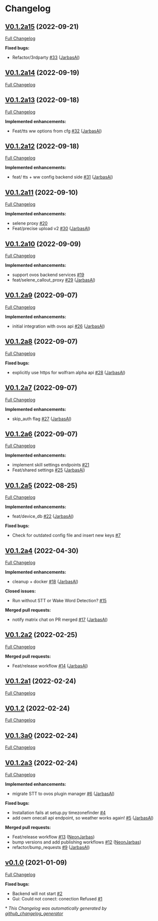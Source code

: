 # Changelog

## [V0.1.2a15](https://github.com/OpenVoiceOS/OVOS-local-backend/tree/V0.1.2a15) (2022-09-21)

[Full Changelog](https://github.com/OpenVoiceOS/OVOS-local-backend/compare/V0.1.2a14...V0.1.2a15)

**Fixed bugs:**

- Refactor/3rdparty [\#33](https://github.com/OpenVoiceOS/OVOS-local-backend/pull/33) ([JarbasAl](https://github.com/JarbasAl))

## [V0.1.2a14](https://github.com/OpenVoiceOS/OVOS-local-backend/tree/V0.1.2a14) (2022-09-19)

[Full Changelog](https://github.com/OpenVoiceOS/OVOS-local-backend/compare/V0.1.2a13...V0.1.2a14)

## [V0.1.2a13](https://github.com/OpenVoiceOS/OVOS-local-backend/tree/V0.1.2a13) (2022-09-18)

[Full Changelog](https://github.com/OpenVoiceOS/OVOS-local-backend/compare/V0.1.2a12...V0.1.2a13)

**Implemented enhancements:**

- Feat/tts ww options from cfg [\#32](https://github.com/OpenVoiceOS/OVOS-local-backend/pull/32) ([JarbasAl](https://github.com/JarbasAl))

## [V0.1.2a12](https://github.com/OpenVoiceOS/OVOS-local-backend/tree/V0.1.2a12) (2022-09-18)

[Full Changelog](https://github.com/OpenVoiceOS/OVOS-local-backend/compare/V0.1.2a11...V0.1.2a12)

**Implemented enhancements:**

- feat/ tts + ww config backend side [\#31](https://github.com/OpenVoiceOS/OVOS-local-backend/pull/31) ([JarbasAl](https://github.com/JarbasAl))

## [V0.1.2a11](https://github.com/OpenVoiceOS/OVOS-local-backend/tree/V0.1.2a11) (2022-09-10)

[Full Changelog](https://github.com/OpenVoiceOS/OVOS-local-backend/compare/V0.1.2a10...V0.1.2a11)

**Implemented enhancements:**

- selene proxy [\#20](https://github.com/OpenVoiceOS/OVOS-local-backend/issues/20)
- Feat/precise upload v2 [\#30](https://github.com/OpenVoiceOS/OVOS-local-backend/pull/30) ([JarbasAl](https://github.com/JarbasAl))

## [V0.1.2a10](https://github.com/OpenVoiceOS/OVOS-local-backend/tree/V0.1.2a10) (2022-09-09)

[Full Changelog](https://github.com/OpenVoiceOS/OVOS-local-backend/compare/V0.1.2a9...V0.1.2a10)

**Implemented enhancements:**

- support ovos backend services [\#19](https://github.com/OpenVoiceOS/OVOS-local-backend/issues/19)
- feat/selene\_callout\_proxy [\#29](https://github.com/OpenVoiceOS/OVOS-local-backend/pull/29) ([JarbasAl](https://github.com/JarbasAl))

## [V0.1.2a9](https://github.com/OpenVoiceOS/OVOS-local-backend/tree/V0.1.2a9) (2022-09-07)

[Full Changelog](https://github.com/OpenVoiceOS/OVOS-local-backend/compare/V0.1.2a8...V0.1.2a9)

**Implemented enhancements:**

- initial integration with ovos api [\#26](https://github.com/OpenVoiceOS/OVOS-local-backend/pull/26) ([JarbasAl](https://github.com/JarbasAl))

## [V0.1.2a8](https://github.com/OpenVoiceOS/OVOS-local-backend/tree/V0.1.2a8) (2022-09-07)

[Full Changelog](https://github.com/OpenVoiceOS/OVOS-local-backend/compare/V0.1.2a7...V0.1.2a8)

**Fixed bugs:**

- explicitly use https for wolfram alpha api [\#28](https://github.com/OpenVoiceOS/OVOS-local-backend/pull/28) ([JarbasAl](https://github.com/JarbasAl))

## [V0.1.2a7](https://github.com/OpenVoiceOS/OVOS-local-backend/tree/V0.1.2a7) (2022-09-07)

[Full Changelog](https://github.com/OpenVoiceOS/OVOS-local-backend/compare/V0.1.2a6...V0.1.2a7)

**Implemented enhancements:**

- skip\_auth flag [\#27](https://github.com/OpenVoiceOS/OVOS-local-backend/pull/27) ([JarbasAl](https://github.com/JarbasAl))

## [V0.1.2a6](https://github.com/OpenVoiceOS/OVOS-local-backend/tree/V0.1.2a6) (2022-09-07)

[Full Changelog](https://github.com/OpenVoiceOS/OVOS-local-backend/compare/V0.1.2a5...V0.1.2a6)

**Implemented enhancements:**

- implement skill settings endpoints [\#21](https://github.com/OpenVoiceOS/OVOS-local-backend/issues/21)
- Feat/shared settings [\#25](https://github.com/OpenVoiceOS/OVOS-local-backend/pull/25) ([JarbasAl](https://github.com/JarbasAl))

## [V0.1.2a5](https://github.com/OpenVoiceOS/OVOS-local-backend/tree/V0.1.2a5) (2022-08-25)

[Full Changelog](https://github.com/OpenVoiceOS/OVOS-local-backend/compare/V0.1.2a4...V0.1.2a5)

**Implemented enhancements:**

- feat/device\_db [\#22](https://github.com/OpenVoiceOS/OVOS-local-backend/pull/22) ([JarbasAl](https://github.com/JarbasAl))

**Fixed bugs:**

- Check for outdated config file and insert new keys [\#7](https://github.com/OpenVoiceOS/OVOS-local-backend/issues/7)

## [V0.1.2a4](https://github.com/OpenVoiceOS/OVOS-local-backend/tree/V0.1.2a4) (2022-04-30)

[Full Changelog](https://github.com/OpenVoiceOS/OVOS-local-backend/compare/V0.1.2a2...V0.1.2a4)

**Implemented enhancements:**

- cleanup + docker [\#18](https://github.com/OpenVoiceOS/OVOS-local-backend/pull/18) ([JarbasAl](https://github.com/JarbasAl))

**Closed issues:**

- Run without STT or Wake Word Detection? [\#15](https://github.com/OpenVoiceOS/OVOS-local-backend/issues/15)

**Merged pull requests:**

- notify matrix chat on PR merged [\#17](https://github.com/OpenVoiceOS/OVOS-local-backend/pull/17) ([JarbasAl](https://github.com/JarbasAl))

## [V0.1.2a2](https://github.com/OpenVoiceOS/OVOS-local-backend/tree/V0.1.2a2) (2022-02-25)

[Full Changelog](https://github.com/OpenVoiceOS/OVOS-local-backend/compare/V0.1.2a1...V0.1.2a2)

**Merged pull requests:**

- Feat/release workflow [\#14](https://github.com/OpenVoiceOS/OVOS-local-backend/pull/14) ([JarbasAl](https://github.com/JarbasAl))

## [V0.1.2a1](https://github.com/OpenVoiceOS/OVOS-local-backend/tree/V0.1.2a1) (2022-02-24)

[Full Changelog](https://github.com/OpenVoiceOS/OVOS-local-backend/compare/V0.1.2...V0.1.2a1)

## [V0.1.2](https://github.com/OpenVoiceOS/OVOS-local-backend/tree/V0.1.2) (2022-02-24)

[Full Changelog](https://github.com/OpenVoiceOS/OVOS-local-backend/compare/V0.1.3a0...V0.1.2)

## [V0.1.3a0](https://github.com/OpenVoiceOS/OVOS-local-backend/tree/V0.1.3a0) (2022-02-24)

[Full Changelog](https://github.com/OpenVoiceOS/OVOS-local-backend/compare/V0.1.2a3...V0.1.3a0)

## [V0.1.2a3](https://github.com/OpenVoiceOS/OVOS-local-backend/tree/V0.1.2a3) (2022-02-24)

[Full Changelog](https://github.com/OpenVoiceOS/OVOS-local-backend/compare/v0.1.0...V0.1.2a3)

**Implemented enhancements:**

- migrate STT to ovos plugin manager [\#6](https://github.com/OpenVoiceOS/OVOS-local-backend/pull/6) ([JarbasAl](https://github.com/JarbasAl))

**Fixed bugs:**

- Installation fails at setup.py timezonefinder [\#4](https://github.com/OpenVoiceOS/OVOS-local-backend/issues/4)
- add owm onecall api endpoint, so weather works again! [\#5](https://github.com/OpenVoiceOS/OVOS-local-backend/pull/5) ([JarbasAl](https://github.com/JarbasAl))

**Merged pull requests:**

- Feat/release workflow [\#13](https://github.com/OpenVoiceOS/OVOS-local-backend/pull/13) ([NeonJarbas](https://github.com/NeonJarbas))
- bump versions and add publishing workflows [\#12](https://github.com/OpenVoiceOS/OVOS-local-backend/pull/12) ([NeonJarbas](https://github.com/NeonJarbas))
- refactor/bump\_requests [\#9](https://github.com/OpenVoiceOS/OVOS-local-backend/pull/9) ([JarbasAl](https://github.com/JarbasAl))

## [v0.1.0](https://github.com/OpenVoiceOS/OVOS-local-backend/tree/v0.1.0) (2021-01-09)

[Full Changelog](https://github.com/OpenVoiceOS/OVOS-local-backend/compare/014389065d3e5c66b6cb85e6e77359b6705406fe...v0.1.0)

**Fixed bugs:**

- Backend will not start [\#2](https://github.com/OpenVoiceOS/OVOS-local-backend/issues/2)
- Gui: Could not conect: conection Refused [\#1](https://github.com/OpenVoiceOS/OVOS-local-backend/issues/1)



\* *This Changelog was automatically generated by [github_changelog_generator](https://github.com/github-changelog-generator/github-changelog-generator)*

